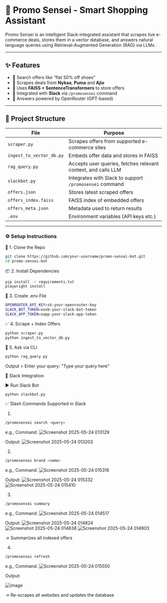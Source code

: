 # 🧠 Promo Sensei - Smart Shopping Assistant

Promo Sensei is an intelligent Slack-integrated assistant that scrapes live e-commerce deals, stores them in a vector database, and answers natural language queries using Retrieval-Augmented Generation (RAG) via LLMs.

---

## ✨ Features

- 🔎 Search offers like “flat 50% off shoes”
- 🛒 Scrapes deals from **Nykaa**, **Puma** and **Ajio**
- 🧠 Uses **FAISS + SentenceTransformers** to store offers
- 💬 Integrated with **Slack** via `/promosensei` command
- 🤖 Answers powered by OpenRouter (GPT-based)

---

## 📁 Project Structure

| File | Purpose |
|------|---------|
| `scraper.py` | Scrapes offers from supported e-commerce sites |
| `ingest_to_vector_db.py` | Embeds offer data and stores in FAISS |
| `rag_query.py` | Accepts user queries, fetches relevant context, and calls LLM |
| `slackbot.py` | Integrates with Slack to support `/promosensei` command |
| `offers.json` | Stores latest scraped offers |
| `offers_index.faiss` | FAISS index of embedded offers |
| `offers_meta.json` | Metadata used to return results |
| `.env` | Environment variables (API keys etc.) |

---

### ⚙️ Setup Instructions

🔧 1. Clone the Repo

```bash
git clone https://github.com/your-username/promo-sensei-bot.git
cd promo-sensei-bot
```

📦 2. Install Dependencies

```bash
pip install -r requirements.txt
playwright install
```

🔐 3. Create .env File

```bash
OPENROUTER_API_KEY=sk-your-openrouter-key
SLACK_BOT_TOKEN=xoxb-your-slack-bot-token
SLACK_APP_TOKEN=xapp-your-slack-app-token
```

✅ 4. Scrape + Index Offers

```bash
python scraper.py
python ingest_to_vector_db.py
```

🧠 5. Ask via CLI

```bash
python rag_query.py
```

Output > Enter your query: "Type your query here"

💬 Slack Integration

▶️ Run Slack Bot

```bash
python slackbot.py
```

✅ Slash Commands Supported in Slack


1.
```bash
/promosensei search <query>
```

e.g.,
Command:
![Screenshot 2025-05-24 013129](https://github.com/user-attachments/assets/60bee441-b9d6-4ec5-9a93-825f3644f639)

Output:
![Screenshot 2025-05-24 013203](https://github.com/user-attachments/assets/2488c0a7-aaad-4035-95bd-043c2e1116e7)


2.
```bash
/promosensei brand <name>
```

e.g.,
Command:
![Screenshot 2025-05-24 015316](https://github.com/user-attachments/assets/5aa164cf-d02b-4a34-ac3f-16157ffd2e2a)

Output:
![Screenshot 2025-05-24 015332](https://github.com/user-attachments/assets/7e70795a-1205-486d-b07f-cd9f1b82292e)
![Screenshot 2025-05-24 015410](https://github.com/user-attachments/assets/b7824f15-7b7f-4a64-9162-ec7071b557c6)


3.
```bash
/promosensei summary
```

e.g.,
Command:
![Screenshot 2025-05-24 014517](https://github.com/user-attachments/assets/a6cdc48f-1c70-4209-a5f1-7fb74e418e88)

Output:
![Screenshot 2025-05-24 014824](https://github.com/user-attachments/assets/29e8c5d0-70c2-4eae-a5fe-09b97b08d891)
![Screenshot 2025-05-24 014838](https://github.com/user-attachments/assets/ed726051-5716-4fa1-8aa8-21a0d19c4908)
![Screenshot 2025-05-24 014903](https://github.com/user-attachments/assets/7eb58742-7e53-42a4-9eda-b90cb707ca69)

→ Summarizes all indexed offers


4.
```bash
/promosensei refresh
```

e.g.,
Command:
![Screenshot 2025-05-24 015550](https://github.com/user-attachments/assets/0e7b23f7-30df-4e64-a35e-3edde9719505)

Output:

![image](https://github.com/user-attachments/assets/58959b10-480e-463c-9fe7-b9f4485893e0)

→ Re-scrapes all websites and updates the database
